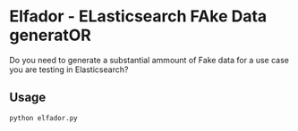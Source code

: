 # Elfador - ELasticsearch FAke Data generatOR

Do you need to generate a substantial ammount of Fake data for a use case you are testing in Elasticsearch?

## Usage

```
python elfador.py
```